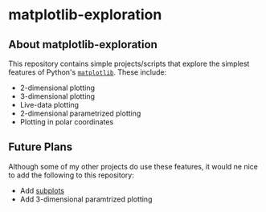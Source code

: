 # matplotlib-exploration

## About matplotlib-exploration

This repository contains simple projects/scripts that explore the simplest features of Python's [`matplotlib`](https://matplotlib.org/). These include:
- 2-dimensional plotting
- 3-dimensional plotting
- Live-data plotting
- 2-dimensional parametrized plotting
- Plotting in polar coordinates

## Future Plans

Although some of my other projects do use these features, it would ne nice to add the following to this repository:
- Add [subplots](https://matplotlib.org/stable/api/_as_gen/matplotlib.pyplot.subplot.html)
- Add 3-dimensional paramtrized plotting
